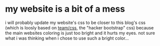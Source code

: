# my website is a bit of a mess
i will probably update my
website's css to be closer to this blog's css (which is loosly based on
[team/css](https://tildegit.org/team/css), the "hacker bootstrap" css)
because the main websites coloring is just too bright and it hurts my eyes.
not sure what i was thinking when i chose to use such a bright color...


